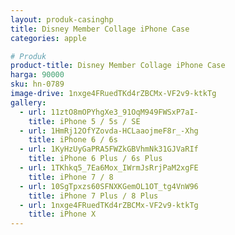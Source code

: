 ```yaml
---
layout: produk-casinghp
title: Disney Member Collage iPhone Case
categories: apple

# Produk
product-title: Disney Member Collage iPhone Case
harga: 90000
sku: hn-0789
image-drive: 1nxge4FRuedTKd4rZBCMx-VF2v9-ktkTg
gallery:
  - url: 11ztO8mOPYhgXe3_91OqM949FWSxP7aI-
    title: iPhone 5 / 5s / SE
  - url: 1HmRj12OfYZovda-HCLaaojmeF8r_-Xhg
    title: iPhone 6 / 6s
  - url: 1KyHzUyGaPRA5FWZkGBVhmNk31GJVaRIf
    title: iPhone 6 Plus / 6s Plus
  - url: 1TKhkq5_7Ea6Mox_IWrmJsRrjPaM2xgFE
    title: iPhone 7 / 8
  - url: 10SgTpxzs60SFNXKGemOL1OT_tg4VnW96
    title: iPhone 7 Plus / 8 Plus
  - url: 1nxge4FRuedTKd4rZBCMx-VF2v9-ktkTg
    title: iPhone X
---
```

